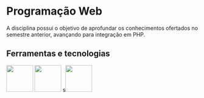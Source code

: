 # Programação Web  
A disciplina possui o objetivo de aprofundar os conhecimentos ofertados no semestre anterior, avançando para integração em PHP.

## Ferramentas e tecnologias
<img src="https://cdn.jsdelivr.net/gh/devicons/devicon@latest/icons/php/php-original.svg" width="70" height="70"/> <img src="https://cdn.jsdelivr.net/gh/devicons/devicon@latest/icons/html5/html5-original.svg" width="70" height="70"/> s<img src="https://cdn.jsdelivr.net/gh/devicons/devicon@latest/icons/css3/css3-original.svg" width="70" height="70" />
